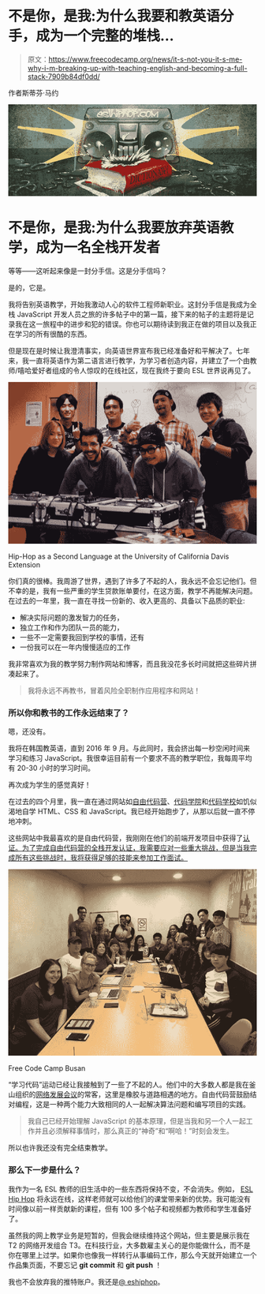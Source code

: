 # 不是你，是我:为什么我要和教英语分手，成为一个完整的堆栈…

> 原文：<https://www.freecodecamp.org/news/it-s-not-you-it-s-me-why-i-m-breaking-up-with-teaching-english-and-becoming-a-full-stack-7909b84df0dd/>

作者斯蒂芬·马约

![1*o_eEknZjeq4NSpE8-jwvnQ](img/9cbb7f701d4a851496add7d3a032de8e.png)

# 不是你，是我:为什么我要放弃英语教学，成为一名全栈开发者

等等——这听起来像是一封分手信。这是分手信吗？

是的，它是。

我将告别英语教学，开始我激动人心的软件工程师新职业。这封分手信是我成为全栈 JavaScript 开发人员之旅的许多帖子中的第一篇，接下来的帖子的主题将是记录我在这一旅程中的进步和犯的错误。你也可以期待读到我正在做的项目以及我正在学习的所有很酷的东西。

但是现在是时候让我澄清事实，向英语世界宣布我已经准备好和平解决了。七年来，我一直将英语作为第二语言进行教学，为学习者创造内容，并建立了一个由教师/嘻哈爱好者组成的令人惊叹的在线社区，现在我终于要向 ESL 世界说再见了。

![1*uBV2K4HbYqeDDi-3w1Iu9A](img/10763f3915fffbe7fd90b26223d74662.png)

Hip-Hop as a Second Language at the University of California Davis Extension

你们真的很棒。我周游了世界，遇到了许多了不起的人，我永远不会忘记他们。但不幸的是，我有一些严重的学生贷款账单要付，在这方面，教学不再能解决问题。在过去的一年里，我一直在寻找一份新的、收入更高的、具备以下品质的职业:

*   解决实际问题的激发智力的任务，
*   独立工作和作为团队一员的能力，
*   一些不一定需要我回到学校的事情，还有
*   一份我可以在一年内慢慢适应的工作

我非常喜欢为我的教学努力制作网站和博客，而且我没花多长时间就把这些碎片拼凑起来了。

> 我将永远不再教书，冒着风险全职制作应用程序和网站！

### 所以你和教书的工作永远结束了？

嗯，还没有。

我将在韩国教英语，直到 2016 年 9 月。与此同时，我会挤出每一秒空闲时间来学习和练习 JavaScript。我很幸运目前有一个要求不高的教学职位，我每周平均有 20-30 小时的学习时间。

再次成为学生的感觉真好！

在过去的四个月里，我一直在通过网站如[自由代码营](http://freecodecamp.com)、[代码学院](http://codecademy.com)和[代码学校](http://codeschool.com)如饥似渴地自学 HTML、CSS 和 JavaScript。我已经开始跑步了，从那以后就一直不停地冲刺。

这些网站中我最喜欢的是自由代码营，我刚刚在他们的前端开发项目中获得了[认证。为了完成自由代码营的全栈开发认证，我需要应对一些重大挑战，但是当我完成所有这些挑战时，我将获得足够的技能来参加工作面试。](http://www.freecodecamp.com/stephenmayeux/front-end-certification)

![1*fMorxFU7fm_v2qNxRdYLrA](img/8977adbd6ce6c385a31ac4a3b3456b28.png)

Free Code Camp Busan

“学习代码”运动已经让我接触到了一些了不起的人。他们中的大多数人都是我在釜山组织的[网络发展会议](https://www.facebook.com/groups/free.code.camp.busan/)的常客，这里是橡胶与道路相遇的地方。自由代码营鼓励结对编程，这是一种两个能力大致相同的人一起解决算法问题和编写项目的实践。

> 我自己已经开始理解 JavaScript 的基本原理，但是当我和另一个人一起工作并且必须解释事情时，那么真正的“神奇”和“啊哈！”时刻会发生。

所以也许我还没有完全结束教学。

### 那么下一步是什么？

我作为一名 ESL 教师的旧生活中的一些东西将保持不变，不会消失。例如， [ESL Hip Hop](http://eslhiphop.com) 将永远在线，这样老师就可以给他们的课堂带来新的优势。我可能没有时间像以前一样贡献新的课程，但有 100 多个帖子和视频都为教师和学生准备好了。

虽然我的网上教学业务是短暂的，但我会继续维持这个网站，但主要是展示我在 T2 的网络开发组合 T3。在科技行业，大多数雇主关心的是你能做什么，而不是你在哪里上过学。如果你也像我一样转行从事编码工作，那么今天就开始建立一个作品集页面，不要忘记 **git commit** 和 **git push** ！

我也不会放弃我的推特账户。我还是[@ eshiphop](https://twitter.com/ESLhiphop)。
